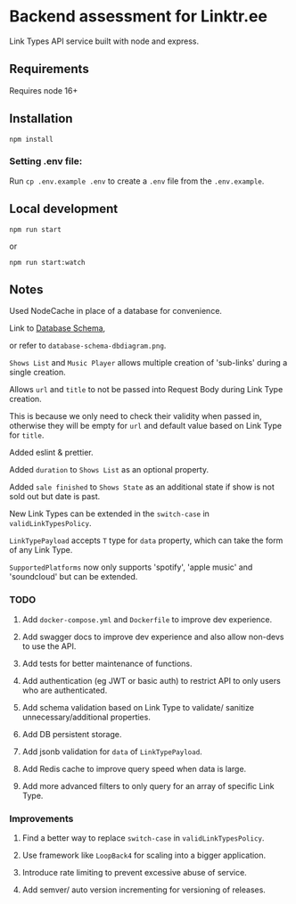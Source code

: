# Backend assessment for Linktr.ee

Link Types API service built with node and express.

## Requirements

Requires node 16+

## Installation

```
npm install
```

### Setting .env file:

Run `cp .env.example .env` to create a `.env` file from the `.env.example`.

## Local development

```
npm run start
```

or 

```
npm run start:watch
```

## Notes

Used NodeCache in place of a database for convenience. 

Link to [Database Schema](https://dbdiagram.io/d/62331da10ac038740c4f8a8f), 

or refer to `database-schema-dbdiagram.png`.

`Shows List` and `Music Player` allows multiple creation of 'sub-links' during a single creation.

Allows `url` and `title` to not be passed into Request Body during Link Type creation.

This is because we only need to check their validity when passed in, otherwise they will be empty for `url` and default value based on Link Type for `title`.

Added eslint & prettier.

Added `duration` to `Shows List` as an optional property.

Added `sale finished` to `Shows State` as an additional state if show is not sold out but date is past.

New Link Types can be extended in the `switch-case` in `validLinkTypesPolicy`.

`LinkTypePayload` accepts `T` type for `data` property, which can take the form of any Link Type.

`SupportedPlatforms` now only supports 'spotify', 'apple music' and 'soundcloud' but can be extended.

### TODO

1. Add `docker-compose.yml` and `Dockerfile` to improve dev experience.

2. Add swagger docs to improve dev experience and also allow non-devs to use the API.

3. Add tests for better maintenance of functions.

4. Add authentication (eg JWT or basic auth) to restrict API to only users who are authenticated.

5. Add schema validation based on Link Type to validate/ sanitize unnecessary/additional properties.

6. Add DB persistent storage.

7. Add jsonb validation for `data` of `LinkTypePayload`.

8. Add Redis cache to improve query speed when data is large.

9. Add more advanced filters to only query for an array of specific Link Type.


### Improvements

1. Find a better way to replace `switch-case` in `validLinkTypesPolicy`.

2. Use framework like `LoopBack4` for scaling into a bigger application.

3. Introduce rate limiting to prevent excessive abuse of service.

4. Add semver/ auto version incrementing for versioning of releases.
